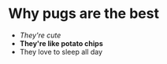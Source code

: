 # Why pugs are the best

* _They're cute_
* **They're like potato chips**
* They love to sleep all day
